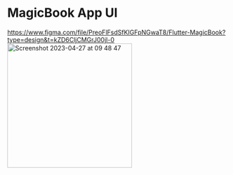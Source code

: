 # MagicBook App UI
https://www.figma.com/file/PreoFlFsdSfKIGFpNGwaT8/Flutter-MagicBook?type=design&t=kZD6CljCMGrJ00jl-0
<img width="284" alt="Screenshot 2023-04-27 at 09 48 47" src="https://user-images.githubusercontent.com/37772347/234747158-a224bc93-1dc4-4b17-80f3-40eea7a78320.png">
